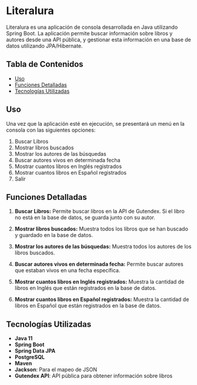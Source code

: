 # Literalura

Literalura es una aplicación de consola desarrollada en Java utilizando Spring Boot. La aplicación permite buscar información sobre libros y autores desde una API pública, y gestionar esta información en una base de datos utilizando JPA/Hibernate.

## Tabla de Contenidos

- [Uso](#uso)
- [Funciones Detalladas](#funciones-detalladas)
- [Tecnologías Utilizadas](#tecnologías-utilizadas)

## Uso

Una vez que la aplicación esté en ejecución, se presentará un menú en la consola con las siguientes opciones:

1. Buscar Libros
2. Mostrar libros buscados
3. Mostrar los autores de las búsquedas
4. Buscar autores vivos en determinada fecha
5. Mostrar cuantos libros en Inglés registrados
6. Mostrar cuantos libros en Español registrados
0. Salir

## Funciones Detalladas

1. **Buscar Libros:**
   Permite buscar libros en la API de Gutendex. Si el libro no está en la base de datos, se guarda junto con su autor.

2. **Mostrar libros buscados:**
   Muestra todos los libros que se han buscado y guardado en la base de datos.

3. **Mostrar los autores de las búsquedas:**
   Muestra todos los autores de los libros buscados.

4. **Buscar autores vivos en determinada fecha:**
   Permite buscar autores que estaban vivos en una fecha específica.

5. **Mostrar cuantos libros en Inglés registrados:**
   Muestra la cantidad de libros en Inglés que están registrados en la base de datos.

6. **Mostrar cuantos libros en Español registrados:**
   Muestra la cantidad de libros en Español que están registrados en la base de datos.

## Tecnologías Utilizadas

- **Java 11**
- **Spring Boot**
- **Spring Data JPA**
- **PostgreSQL**
- **Maven**
- **Jackson**: Para el mapeo de JSON
- **Gutendex API**: API pública para obtener información sobre libros
